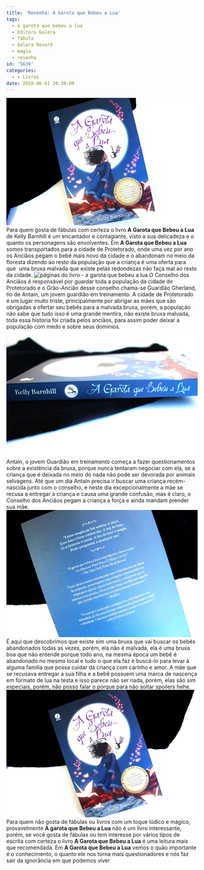 ```yaml
---
title: 'Resenha: A Garota que Bebeu a Lua'
tags:
  - a garota que bebeu a lua
  - Editora Galera
  - fábula
  - Galera Record
  - magia
  - resenha
id: '5639'
categories:
  - - Livros
date: 2018-06-01 10:39:09
---
```


![capa do livro - A garota que bebeu a lua](/wp-content/uploads/2018/06/livro-a-garota-que-bebeu-a-lua.jpg "capa do livro - a garota que bebeu a lua") Para quem gosta de fábulas com certeza o livro **A Garota que Bebeu a Lua** de Kelly Barnhill é um encantador e contagiante, visto a sua delicadeza e o quanto os personagens são envolventes. Em **A Garota que Bebeu a Lua** somos transportados para a cidade de Protetorado, onde uma vez por ano os Anciãos pegam o bebê mais novo da cidade e o abandonam no meio da floresta dizendo ao resto da população que a criança é uma oferta para que  uma bruxa malvada que existe pelas redondezas não faça mal ao resto da cidade. ![páginas do livro - a garota que bebeu a lua](/wp-content/uploads/2018/06/páginas-livro-a-garota-que-bebeu-a-lua.jpg "páginas do livro - a garota que bebeu o livro") O Conselho dos Anciãos é responsável por guardar toda a população da cidade de Protetorado e o Grão-Ancião desse conselho chama-se Guardião Gherland, tio de Antain, um jovem guardião em treinamento. A cidade de Protetorado é um lugar muito triste, principalmente por abrigar as mães que são obrigadas a ofertar seu bebês para a malvada bruxa, porém, a população não sabe que tudo isso é uma grande mentira, não existe bruxa malvada, toda essa história foi criada pelos anciãos, para assim poder deixar a população com medo e sobre seus domínios. ![lombada do livro - a garota que bebeu a lua](/wp-content/uploads/2018/06/lombada-livro-a-garota-que-bebeu-a-lua.jpg "lombada do livro - a garota que bebeu a lua") Antain, o jovem Guardião em treinamento começa a fazer questionamentos sobre a existência da bruxa, porque nunca tentaram negociar com ela, se a criança que é deixada no meio do nada não pode ser devorada por animais selvagens. Até que um dia Antain precisa ir buscar uma criança recém-nascida junto com o conselho, e neste dia excepcionalmente a mãe se recusa a entregar a criança e causa uma grande confusão, mas é claro, o Conselho dos Anciãos pegam a criança a força e ainda mandam prender sua mãe. ![contra-capa do livro - a garota que bebeu a lua](/wp-content/uploads/2018/06/contra-capa-livro-a-garota-que-bebeu-a-lua.jpg "contra-capa do livro - a garota que bebeu a lua") É aqui que descobrimos que existe sim uma bruxa que vai buscar os bebês abandonados todas as vezes, porém, ela não é malvada, ela é uma bruxa boa que não entende porque todo ano, na mesma época um bebê é abandonado no mesmo local e tudo o que ela faz é buscá-lo para levar à alguma família que possa cuidar da criança com carinho e amor. A mãe que se recusava entregar a sua filha e a bebê possuem uma marca de nascença em formato de lua na testa e isso parece não ser nada, porém, elas são sim especiais, porém, não posso falar o porque para não soltar spoilers hehe. ![resenha livro - a garota que bebeu a lua](/wp-content/uploads/2018/06/resenha-livro-a-garota-que-bebeu-a-lua.jpg "resenha livro - a garota que bebeu a lua") Para quem não gosta de fábulas ou livros com um toque lúdico e mágico, provavelmente **A garota que Bebeu a Lua** não é um livro interessante, porém, se você gosta de fábulas ou tem interesse por vários tipos de escrita com certeza o livro **A Garota que Bebeu a Lua** é uma leitura mais que recomendada. Em **A Garota que Bebeu a Lua** vemos o quão importante é o conhecimento, o quanto ele nos torna mais questionadores e nós faz sair da ignorância em que podemos viver
